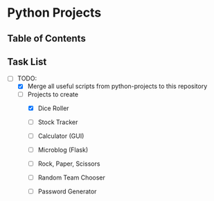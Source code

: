 # Python Projects

## Table of Contents


## Task List
- [ ] TODO:
    - [x] Merge all useful scripts from python-projects to this repository
    - [ ] Projects to create
      - [x] Dice Roller
      - [ ] Stock Tracker
      - [ ] Calculator (GUI)
      - [ ] Microblog (Flask)
      - [ ] Rock, Paper, Scissors
      - [ ] Random Team Chooser
      - [ ] Password Generator


